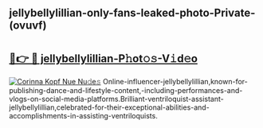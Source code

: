 ## jellybellylillian-only-fans​-leaked-photo​-Private-(ovuvf)


# <h2><a href="https://mediaupload.pro?title=jellybellylillian&ref=git">🔗👉 🔴 jellybellylillian-P𝚑ot𝚘𝚜-V𝚒d𝚎o</a></h2>

[![Corinna Kopf Nue Nu𝚍e𝚜](https://i.imgur.com/0qMVB7G.gif)](https://mediaupload.pro?title=jellybellylillian&ref=git)
Online-influencer-jellybellylillian,known-for-publishing-dance-and-lifestyle-content,-including-performances-and-vlogs-on-social-media-platforms.Brilliant-ventriloquist-assistant-jellybellylillian,celebrated-for-their-exceptional-abilities-and-accomplishments-in-assisting-ventriloquists.  
